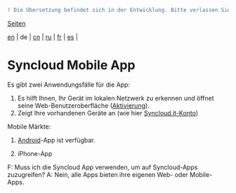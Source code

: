 ```diff
! Die Übersetzung befindet sich in der Entwicklung. Bitte verlassen Sie sich auf die englische Originalversion.
```

[Seiten](https://github.com/syncloud/docs/blob/master/de/index.md#seiten)

[en](https://github.com/syncloud/platform/wiki/Syncloud-Mobile-App) | 
de | 
[cn](https://github.com/syncloud/docs/blob/master/cn/content/Syncloud-Mobile-App.md) | 
[ru](https://github.com/syncloud/docs/blob/master/ru/content/Syncloud-Mobile-App.md) | 
[fr](https://github.com/syncloud/docs/blob/master/fr/content/Syncloud-Mobile-App.md) | 
[es](https://github.com/syncloud/docs/blob/master/es/content/Syncloud-Mobile-App.md) | 

# Syncloud Mobile App

Es gibt zwei Anwendungsfälle für die App:

1. Es hilft Ihnen, Ihr Gerät im lokalen Netzwerk zu erkennen und öffnet seine Web-Benutzeroberfläche ([Aktivierung]()).
2. Zeigt Ihre vorhandenen Geräte an (wie hier [Syncloud.it-Konto]())

Mobile Märkte:

1. [Android]()-App ist verfügbar.

2. iPhone-App

F: Muss ich die Syncloud App verwenden, um auf Syncloud-Apps zuzugreifen?
A: Nein, alle Apps bieten ihre eigenen Web- oder Mobile-Apps.
